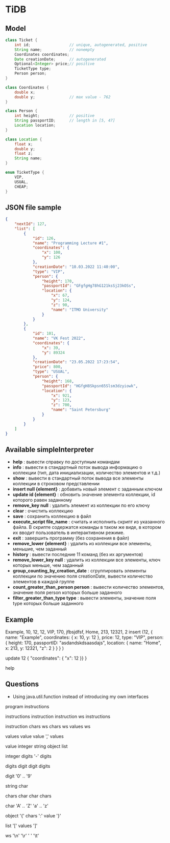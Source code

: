 # TiDB

## Model
```java
class Ticket {
    int id;                 // unique, autogenerated, positive
    String name;            // nonempty
    Coordinates coordinates;
    Date creationDate;      // autogenerated
    Optional<Integer> price;// positive
    TicketType type;
    Person person;
}

class Coordinates {
    double x;
    double y;               // max value - 762
}

class Person {
    int height;             // positive
    String passportID;      // length in [5, 47]
    Location location;
}

class Location {
    float x;
    double y;
    float z;
    String name;
}

enum TicketType {
    VIP,
    USUAL,
    CHEAP;
}
```


## JSON file sample
```json
{
    "nextId": 127,
    "list": [
        {
            "id": 126,
            "name": "Programming Lecture #1",
            "coordinates": {
                "x": 100,
                "y": 126
            },
            "creationDate": "10.03.2022 11:40:00",
            "type": "VIP",
            "person": {
                "height": 170,
                "passportId": "GFgfgHg78hG121ksSj23kOSs",
                "location": {
                    "x": 67,
                    "y": 124,
                    "z": 90,
                    "name": "ITMO University"
                }
            }
        },
        {
            "id": 101,
            "name": "VK Fest 2022",
            "coordinates": {
                "x": 39,
                "y": 89324
            },
            "creationDate": "23.05.2022 17:23:54",
            "price": 800,
            "type": "USUAL",
            "person": {
                "height": 168,
                "passportId": "HGfgH8Skpsn65Slsm3dzyiowk",
                "location": {
                    "x": 921,
                    "y": 123,
                    "z": 700,
                    "name": "Saint Petersburg"
                }
            }
        }
    ]
}
```
## Available simpleInterpreter
- **help** : вывести справку по доступным командам
- **info** : вывести в стандартный поток вывода информацию о коллекции (тип, дата инициализации, количество элементов и т.д.)
- **show** : вывести в стандартный поток вывода все элементы коллекции в строковом представлении
- **insert null {element}** : добавить новый элемент с заданным ключом
- **update id {element}** : обновить значение элемента коллекции, id которого равен заданному
- **remove_key null** : удалить элемент из коллекции по его ключу
- **clear** : очистить коллекцию
- **save** : сохранить коллекцию в файл
- **execute_script file_name** : считать и исполнить скрипт из указанного файла. В скрипте содержатся команды в таком же виде, в котором их вводит пользователь в интерактивном режиме.
- **exit** : завершить программу (без сохранения в файл)
- **remove_lower {element}** : удалить из коллекции все элементы, меньшие, чем заданный
- **history** : вывести последние 11 команд (без их аргументов)
- **remove_lower_key null** : удалить из коллекции все элементы, ключ которых меньше, чем заданный
- **group_counting_by_creation_date** : сгруппировать элементы коллекции по значению поля creationDate, вывести количество элементов в каждой группе
- **count_greater_than_person person** : вывести количество элементов, значение поля person которых больше заданного
- **filter_greater_than_type type** : вывести элементы, значение поля type которых больше заданного

## Example
Example, 10, 12, 12, VIP, 170, jfbsjdfsf, Home, 213, 12321, 2
insert (12, {
    name: "Example",
    coordinates: { x: 10, y: 12 },
    price: 12,
    type: "VIP",
    person: {
        height: 170,
        passportID: "asdandskdsaasdajs",
        location: { name: "Home",
            x: 213, y: 12321, "z": 2
        }
    }
}
)

update 12 {
    "coordinates": { "x": 12 }}
}

help

## Questions
- Using java.util.function instead of introducing my own interfaces

program
    instructions

instructions
    instruction
    instruction ws instructions

instruction
    chars ws
    chars ws values ws

values
    value
    value ',' values

value
    integer
    string
    object
    list

integer
    digits
    '-' digits

digits
    digit
    digit digits

digit
    '0' .. '9'

string
    char

chars
    char
    char chars

char
    'A' .. 'Z'
    'a' .. 'z'

object
    '{' chars ':' value '}'

list
    '\[' values '\]'

ws
    '\n'
    '\r'
    ' '
    '\t'
